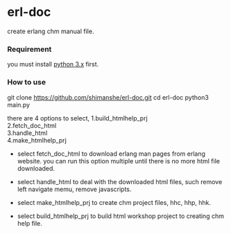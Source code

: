 # erl-doc
create erlang chm manual file.

### Requirement
you must install [python 3.x](https://www.python.org/downloads/) first.

### How to use
git clone https://github.com/shimanshe/erl-doc.git
cd erl-doc
python3 main.py

there are 4 options to select,
1.build_htmlhelp_prj  
2.fetch_doc_html  
3.handle_html  
4.make_htmlhelp_prj  

* select fetch_doc_html to download erlang man pages from erlang website.
you can run this option multiple until there is no more html file downloaded.

* select handle_html to deal with the downloaded html files, such remove left navigate memu, remove javascripts.

* select make_htmlhelp_prj to create chm project files, hhc, hhp, hhk.
* select build_htmlhelp_prj to build html workshop project to creating chm help file.
